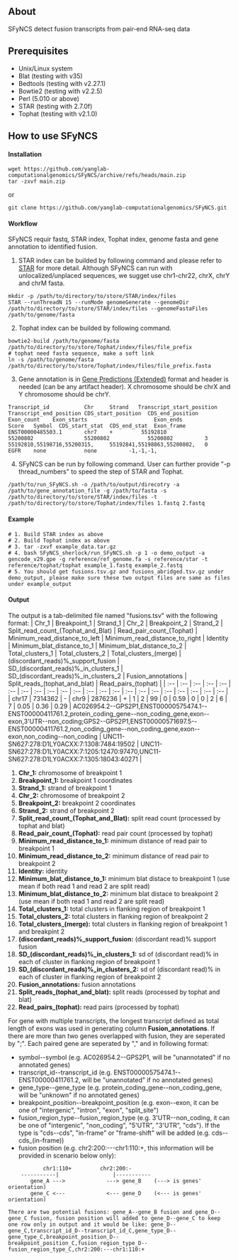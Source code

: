 ## About
SFyNCS detect fusion transcripts from pair-end RNA-seq data

## Prerequisites
- Unix/Linux system
- Blat (testing with v35)
- Bedtools (testing with v2.27.1)
- Bowtie2 (testing with v2.2.5)
- Perl (5.010 or above)
- STAR (testing with 2.7.0f)
- Tophat (testing with v2.1.0)

## How to use SFyNCS
#### Installation
```
wget https://github.com/yanglab-computationalgenomics/SFyNCS/archive/refs/heads/main.zip
tar -zxvf main.zip
```
or
```
git clone https://github.com/yanglab-computationalgenomics/SFyNCS.git
```

#### Workflow
SFyNCS requir fastq, STAR index, Tophat index, genome fasta and gene annotation to identified fusion.
1. STAR index can be builded by following command and please refer to [STAR](https://github.com/alexdobin/STAR) for more detail. Although SFyNCS can run with unlocalized/unplaced sequences, we sugget use chr1-chr22, chrX, chrY and chrM fasta.
```
mkdir -p /path/to/directory/to/store/STAR/index/files
STAR --runThreadN 15 --runMode genomeGenerate --genomeDir /path/to/directory/to/store/STAR/index/files --genomeFastaFiles /path/to/genome/fasta
```
2. Tophat index can be builded by following command.
```
bowtie2-build /path/to/genome/fasta /path/to/directory/to/store/Tophat/index/files/file_prefix
# tophat need fasta sequence, make a soft link
ln -s /path/to/genome/fasta /path/to/directory/to/store/Tophat/index/files/file_prefix.fasta
```
3. Gene annotation is in [Gene Predictions (Extended)](https://genome.ucsc.edu/FAQ/FAQformat.html#format9) format and header is needed (can be any artifact header). X chromosome should be chrX and Y chromosome should be chrY.
```
Transcript_id           Chr     Strand   Transcript_start_position  Transcript_end_position CDS_start_position  CDS_end_position  Exon_count    Exon_starts                     Exon_ends                     Score   Symbol  CDS_start_stat  CDS_end_stat  Exon_frame
ENST00000485503.1       chr7    +         55192810                  55200802                55200802            55200802          3             55192810,55198716,55200315,     55192841,55198863,55200802,   0       EGFR    none            none          -1,-1,-1,
```
4. SFyNCS can be run by following command. User can further provide "-p thread_numbers" to speed the step of STAR and Tophat.
```
/path/to/run_SFyNCS.sh -o /path/to/output/direcotry -a /path/to/gene_annotation_file -g /path/to/fasta -s /path/to/directory/to/store/STAR/index/files -t /path/to/directory/to/store/Tophat/index/files 1.fastq 2.fastq
```

#### Example
```
# 1. Build STAR index as above
# 2. Build Tophat index as above
# 3. tar -zxvf example_data.tar.gz
# 4. bash SFyNCS_sherlock/run_SFyNCS.sh -p 1 -o demo_output -a gencode_v29.gpe -g reference/ref_genome.fa -s reference/star -t reference/tophat/tophat example_1.fastq example_2.fastq
# 5. You should get fusions.tsv.gz and fusions_abridged.tsv.gz under demo_output, please make sure these two output files are same as files under example_output 
```

#### Output
The output is a tab-delimited file named "fusions.tsv" with the following format:
| Chr_1 | Breakpoint_1 | Strand_1 | Chr_2 | Breakpoint_2 | Strand_2 | Split_read_count_(Tophat_and_Blat) | Read_pair_count_(Tophat) | Minimum_read_distance_to_left | Minimum_read_distance_to_right | Identity | Minimum_blat_distance_to_1 | Minimum_blat_distance_to_2 | Total_clusters_1 | Total_clusters_2 | Total_clusters_(merge) | (discordant_reads)%\_support_fusion | SD_(discordant_reads)%\_in_clusters_1 | SD_(discordant_reads)%\_in_clusters_2 | Fusion_annotations | Split_reads_(tophat_and_blat) | Read_pairs_(tophat) |
| :-- | :-- | :-- | :-- | :-- | :--  | :-- | :-- | :-- | :-- | :-- | :-- | :-- | :-- | :-- | :-- | :-- | :-- | :-- | :-- | :-- | :-- |
| chr17 | 7314362 | - | chr9 | 2876236 | +  | 1 | 2 | 99 | 0 | 0.59 | 0 | 0 | 2 | 6 | 7 | 0.05 | 0.36 | 0.29 | AC026954.2--GPS2P1,ENST00000575474.1--ENST00000411761.2,protein_coding_gene--non_coding_gene,exon--exon,3'UTR--non_coding;GPS2--GPS2P1,ENST00000571697.5--ENST00000411761.2,non_coding_gene--non_coding_gene,exon--exon,non_coding--non_coding | UNC11-SN627:278:D1LY0ACXX:7:1308:7484:19502 | UNC11-SN627:278:D1LY0ACXX:7:1205:12470:97470,UNC11-SN627:278:D1LY0ACXX:7:1305:18043:40271 |

1. **Chr_1:** chromosome of breakpoint 1  
2. **Breakpoint_1:** breakpoint 1 coordinates <br>
3. **Strand_1:** strand of breakpoint 1 <br>
4. **Chr_2:** chromosome of breakpoint 2  
5. **Breakpoint_2:** breakpoint 2 coordinates <br>
6. **Strand_2:** strand of breakpoint 2 <br>
7. **Split_read_count_(Tophat_and_Blat):** split read count (processed by tophat and blat) <br>
8. **Read_pair_count_(Tophat):** read pair count (processed by tophat) <br>
9. **Minimum_read_distance_to_1:** minimum distance of read pair to breakpoint 1 <br>
10. **Minimum_read_distance_to_2:** minimum distance of read pair to breakpoint 2 <br>
11. **Identity:** identity <br>
12. **Minimum_blat_distance_to_1:** minimum blat distace to breakpoint 1 (use mean if both read 1 and read 2 are split read) <br>
13. **Minimum_blat_distance_to_2:** minimum blat distace to breakpoint 2 (use mean if both read 1 and read 2 are split read) <br>
14. **Total_clusters_1:** total clusters in flanking region of breakpoint 1 <br>
15. **Total_clusters_2:** total clusters in flanking region of breakpoint 2 <br>
16. **Total_clusters_(merge):** total clusters in flanking region of breakpoint 1 and breakpint 2 <br>
17. **(discordant_reads)%\_support_fusion:** (discordant read)% support fusion <br>
18. **SD_(discordant_reads)%\_in_clusters_1:** sd of (discordant read)% in each of cluster in flanking region of breakpoint 1 <br>
19. **SD_(discordant_reads)%\_in_clusters_2:** sd of (discordant read)% in each of cluster in flanking region of breakpoint 2 <br>
20. **Fusion_annotations:** fusion annotations <br>
21. **Split_reads_(tophat_and_blat):** split reads (processed by tophat and blat) <br>
22. **Read_pairs_(tophat):** read pairs (processed by tophat) <br>

For gene with multiple transcripts, the longest transcript defined as total length of exons was used in generating column **Fusion_annotations**. If there are more than two genes overlapped with fusion, they are seperated by ";". Each paired gene are seperated by "," and in following format:
- symbol--symbol (e.g. AC026954.2--GPS2P1, will be "unannotated" if no annotated genes)
- transcript_id--transcript_id (e.g. ENST00000575474.1--ENST00000411761.2, will be "unannotated" if no annotated genes)
- gene_type--gene_type (e.g. protein_coding_gene--non_coding_gene, will be "unknown" if no annotated genes)
- breakpoint_position--breakpoint_position (e.g. exon--exon, it can be one of "intergenic", "intron", "exon", "split_site")
- fusion_region_type--fusion_region_type (e.g. 3'UTR--non_coding, it can be one of "intergenic", "non_coding", "5'UTR", "3'UTR", "cds"). If the type is "cds--cds", "in-frame" or "frame-shift" will be added (e.g. cds--cds_(in-frame)) 
- fusion position (e.g. chr2:200:---chr1:110:+, this information will be provided in scenario below only):
```
           chr1:110+         chr2:200:-
    -----------|                 |-----------
       gene_A --->             ---> gene_B    (---> is genes' orientation)
       gene_C <---             <--- gene_D    (<--- is genes' orientation)

There are two potential fusions: gene_A--gene_B fusion and gene_D--gene_C fusion, fusion position will added to gene_D--gene_C to keep one row only in output and it would be like: gene_D--gene_C,transcript_id_D--transcript_id_C,gene_type_D--gene_type_C,breakpoint_position_D--breakpoint_position_C,fusion_region_type_D--fusion_region_type_C,chr2:200:---chr1:110:+
```


